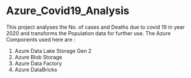 # Azure_Covid19_Analysis

This project analyses the No. of cases and Deaths due to covid 19 in year 2020 and transforms the Population data for further use.
The Azure Components used here are :
1. Azure Data Lake Storage Gen 2
2. Azure Blob Storage
3. Azure Data Factory
4. Azure DataBricks


